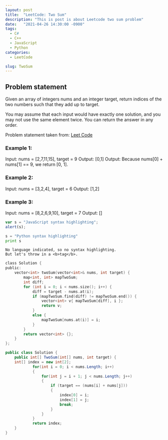 ```yaml
---
layout: post
title:  "LeetCode: Two Sum"
description: "This is post is about Leetcode two sum problem"
date:   "2021-04-26 14:30:00 -0900"
tags:
  - C#
  - C++ 
  - JavaScript
  - Python
categories:
  - LeetCode

slug: TwoSum
---
```


## Problem statement

Given an array of integers nums and an integer target, return indices of the two numbers such that they add up to target.

You may assume that each input would have exactly one solution, and you may not use the same element twice. You can return the answer in any order.

Problem statement taken from: [Leet Code](https://leetcode.com/problems/two-sum)

### Example 1:

Input: nums = [2,7,11,15], target = 9
Output: [0,1]
Output: Because nums[0] + nums[1] == 9, we return [0, 1].

### Example 2:

Input: nums = [3,2,4], target = 6
Output: [1,2]

### Example 3:

Input: nums = [8,2,6,9,10], target = 7
Output: []


```javascript
var s = "JavaScript syntax highlighting";
alert(s);
```
 
```python
s = "Python syntax highlighting"
print s
```
 
```
No language indicated, so no syntax highlighting. 
But let's throw in a <b>tag</b>.
```

```c
class Solution {
public:
    vector<int> twoSum(vector<int>& nums, int target) {
        map<int, int> mapTwoSum;
        int diff;
        for (int i = 0; i < nums.size(); i++) {
            diff = target - nums.at(i);
            if (mapTwoSum.find(diff) != mapTwoSum.end()) {
                vector<int> v{ mapTwoSum[diff], i };
                return v;
            }
            else {
                mapTwoSum[nums.at(i)] = i;
            }
        }
        return vector<int> {};        
    }
};
```
```c#
public class Solution {
    public int[] TwoSum(int[] nums, int target) {
    int[] index = new int[2];
            for(int i = 0; i < nums.Length; i++)
            {
                for(int j = i + 1; j < nums.Length; j++)
                {
                    if (target == (nums[i] + nums[j]))
                    {
                        index[0] = i;
                        index[1] = j;    
                        break;    
                    }        
                }
            }
            return index;
    }
}
```
